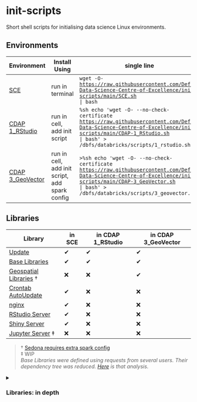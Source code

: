 # init-scripts
Short shell scripts for initialising data science Linux environments.


## Environments
| Environment | Install Using | single line |
| ----------- | ------------- | ----------- |
| [SCE](SCE.sh) | run in terminal | <code>wget -O- https://raw.githubusercontent.com/Defra-Data-Science-Centre-of-Excellence/init-scripts/main/SCE.sh \| bash</code> |
| [CDAP 1_RStudio](CDAP-1_RStudio.sh) | run in cell, add init script | <code>%sh echo 'wget -O- --no-check-certificate https://raw.githubusercontent.com/Defra-Data-Science-Centre-of-Excellence/init-scripts/main/CDAP-1_RStudio.sh \| bash' > /dbfs/databricks/scripts/1_rstudio.sh</code> |
| [CDAP 3_GeoVector](CDAP-3_GeoVector.sh) | run in cell, add init script, add spark config | <code>>%sh echo 'wget -O- --no-check-certificate https://raw.githubusercontent.com/Defra-Data-Science-Centre-of-Excellence/init-scripts/main/CDAP-3_GeoVector.sh \| bash' > /dbfs/databricks/scripts/3_geovector.sh</code> |



## Libraries
| Library | in SCE | in CDAP 1_RStudio | in CDAP 3_GeoVector |
| ------- | ------ | ----------------- | ------------------- |
| [Update](src/update.sh) | ✔ | ✔ | ✔ |
| [Base Libraries](src/base_libs.sh) | ✔ | ✔ | ✔ |
| [Geospatial Libraries](src/gis_libs.sh) † | ❌ | ❌ | ✔ |
| [Crontab AutoUpdate](SCE.sh#L9) | ✔ | ❌ | ❌ |
| [nginx](src/nginx-server.sh) | ✔ | ❌ | ❌ |
| [RStudio Server](src/rstudio-server.sh) | ✔ | ❌ | ❌ |
| [Shiny Server](src/shiny-server.sh) | ✔ | ❌ | ❌ |
| [Jupyter Server](src/jupyter-server.sh) ‡ | ❌ | ❌ | ❌ |

> † [Sedona requires extra spark config](https://sedona.apache.org/setup/databricks/)  
> ‡ WIP  
> *Base Libraries were defined using requests from several users.  Their dependency tree was reduced.  [Here](rsc/Find_Missing_R_Libs.R) is that analysis.*  

<details>
  <summary><h3>Libraries: in depth</h3></summary>

| Script | Lang | Library | Group |
| ------ | ---- | ------- | ----- |
| Runtime 10.4 | [R](https://docs.microsoft.com/en-us/azure/databricks/release-notes/runtime/10.4#--installed-r-libraries) |
| Runtime 10.4 | [py](https://docs.microsoft.com/en-us/azure/databricks/release-notes/runtime/10.4#installed-python-libraries) |
| Base | R | renv | RStudio Connect |
| Base | R | rstudioapi | RStudio Connect |
| Base | R | packrat | RStudio Connect |
| Base | R | rsconnect | RStudio Connect |
| Base | R | dt | Shiny |
| Base | R | shinyjs | Shiny |
| Base | R | shinydashboard | Shiny |
| Base | R | shinycssloaders | Shiny |
| Base | R | sf | Geospatial |
| Base | R | raster | Geospatial |
| Base | R | leaflet | Geospatial |
| Base | R | arrow |
| Base | R | plotly |
| Base | R | biocmanager | Farm Stats | 
| Base | R | bs4dash | Farm Stats |
| Base | R | janitor | Farm Stats |
| Base | R | odbc | Farm Stats |
| Base | R | rgdal | Farm Stats |
| Base | R | rpostgres | Farm Stats |
| Base | R | srvyr | Farm Stats |
| Base | R | zoo | Farm Stats |
| Base | py | pandas |
| Base | py | matplotlib |
| Base | py | openpyxl |
| Base | bin | libsqlite3-mod-spatialite | Geospatial |
| Base | py | spatialite | Geospatial |
| Base | py | rtree | Geospatial |
| Base | py | pyproj | Geospatial |
| Base | py | geopandas | Geospatial |
| Base | py | geocube | Geospatial |
| Geo | jar | geotools-wrapper | Sedona |
| Geo | jar | sedona-python-adapter | Sedona |
| Geo | jar | sedona-viz | Sedona |
| Geo | py | apache-sedona | Sedona |
| Geo | py | databricks-mosaic | Mosaic |
| Geo | ppa | ppa:ubuntugis/ubuntugis-unstable | pyspark-vector-files |
| Geo | bin | libudunits-dev | pyspark-vector-files |
| Geo | bin | libgdal-dev | pyspark-vector-files |
| Geo | bin | libgeos-dev | pyspark-vector-files |
| Geo | bin | libproj-dev | pyspark-vector-files |
| Geo | bin | libspatialindex-dev | pyspark-vector-files |
| Geo | py | pyspark-vector-files | pyspark-vector-files |

</details>
